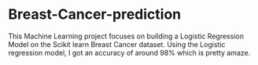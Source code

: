 # Breast-Cancer-prediction
This Machine Learning project focuses on building a Logistic Regression Model on the Scikit learn Breast Cancer dataset. 
Using the Logistic regression model, I got an accuracy of around 98% which is pretty amaze.
